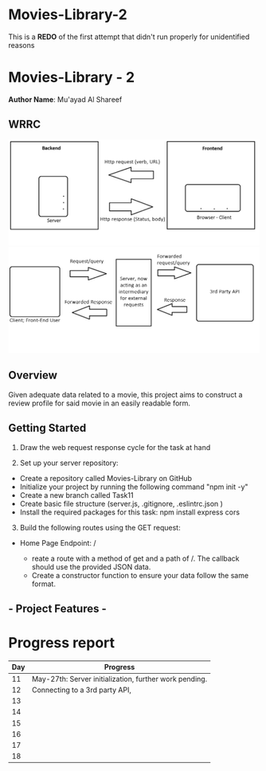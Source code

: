# Movies-Library-2
This is a **REDO** of the first attempt that didn't run properly for unidentified reasons
# Movies-Library - 2

**Author Name**: Mu'ayad Al Shareef

## WRRC
![WRRC](WRRC.png)
![WRRC W/API](WRRC%20W-API.png)


## Overview
Given adequate data related to a movie, this project aims to construct a review profile for said movie in an easily readable form.

## Getting Started
1. Draw the web request response cycle for the task at hand

2. Set up your server repository:

- Create a repository called Movies-Library on GitHub
- Initialize your project by running the following command "npm init -y"
- Create a new branch called Task11
- Create basic file structure (server.js, .gitignore, .eslintrc.json )
- Install the required packages for this task: npm install express cors

3. Build the following routes using the GET request:

- Home Page Endpoint: /

    - reate a route with a method of get and a path of /. The callback should use the provided JSON data.
    - Create a constructor function to ensure your data follow the same format.

## - Project Features -









# Progress report
| Day      | Progress |
| ----------- | ----------- |
| 11      | May-27th: Server initialization, further work pending.       |
|12    | Connecting to a 3rd party API,         |
|13    |         |
|14    |         |
|15    |         |
|16    |         |
|17    |         |
|18    |         |